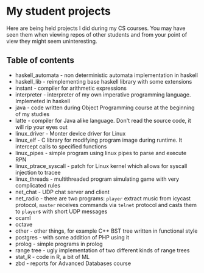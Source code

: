 # My student projects
Here are being held projects I did during my CS courses. You may have
seen them when viewing repos of other students and from your point of
view they might seem uninteresting.

## Table of contents

* haskell_automata - non deterministic automata implementation in haskell
* haskell_lib - reimplementing base haskell library with some extensions
* instant - compiler for arithmetic expressions
* interpreter - interpreter of my own imperative programming language. Implemeted in haskell
* java - code written during Object Programming course at the beginning of my studies
* latte - compiler for Java alike language. Don't read the source code, it will rip your eyes out
* linux_driver - Monter device driver for Linux
* linux_elf - C library for modifying program image during runtime. It intercept calls to specified functions
* linux_pipes - simple program using linux pipes to parse and execute RPN
* linux_ptrace_syscall - patch for Linux kernel which allows for syscall injection to tracee
* linux_threads - multithreaded program simulating game with very complicated rules
* net_chat - UDP chat server and client
* net_radio - there are two programs: `player` extract music from icycast protocol, `master` receives commands via `telnet` protocol and casts them to `player`s with short UDP messages
* ocaml
* octave
* other - other things, for example C++ BST tree written in functional style
* postgres - with some addition of PHP using it
* prolog - simple programs in prolog
* range tree - ugly implementation of two different kinds of range trees
* stat_R - code in R, a bit of ML
* zbd - reports for Advanced Databases course
